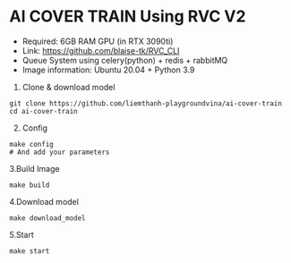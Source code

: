 # AI COVER TRAIN Using RVC V2

- Required: 6GB RAM GPU (in RTX 3090ti)
- Link: https://github.com/blaise-tk/RVC_CLI
- Queue System using celery(python) + redis + rabbitMQ
- Image information: Ubuntu 20.04 + Python 3.9

1. Clone & download model
```# command
git clone https://github.com/liemthanh-playgroundvina/ai-cover-train
cd ai-cover-train
```

2. Config
```# command
make config
# And add your parameters
```

3.Build Image
```# command
make build
```

4.Download model
```# command
make download_model
```

5.Start
```# command
make start
```